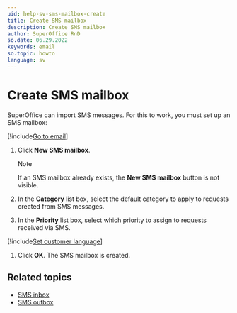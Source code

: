 ```yaml
---
uid: help-sv-sms-mailbox-create
title: Create SMS mailbox
description: Create SMS mailbox
author: SuperOffice RnD
so.date: 06.29.2022
keywords: email
so.topic: howto
language: sv
---
```


# Create SMS mailbox

SuperOffice can import SMS messages. For this to work, you must set up an SMS mailbox:

[!include[Go to email](includes/goto-email.md)]

1. Click **New SMS mailbox**.

    > [!NOTE]
    > If an SMS mailbox already exists, the **New SMS mailbox** button is not visible.

1. In the **Category** list box, select the default category to apply to requests created from SMS messages.

1. In the **Priority** list box, select which priority to assign to requests received via SMS.

[!include[Set customer language](includes/step-set-language.md)]

1. Click **OK**. The SMS mailbox is created.

## Related topics

* [SMS inbox][2]
* [SMS outbox][3]

<!-- Referenced links -->
[2]: screen/sms-inbox.md
[3]: screen/sms-outbox.md

